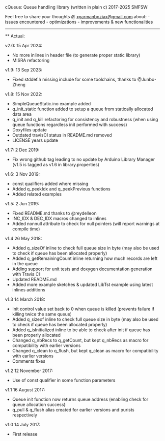 cQueue: Queue handling library (written in plain c)
2017-2025 SMFSW

Feel free to share your thoughts @ xgarmanboziax@gmail.com about:
	- issues encountered
	- optimizations
	- improvements & new functionalities

------------

** Actual:

v2.0:	15 Apr 2024:
- No more inlines in header file (to generate proper static library)
- MISRA refactoring

v1.9:	13 Sep 2023:
- Fixed stddef.h missing include for some toolchains, thanks to @Junbo-Zheng

v1.8:	15 Nov 2022:
- SimpleQueueStatic.ino example added
- q_init_static function added to setup a queue from statically allocated data area
- q_init and q_kill refactoring for consistency and robustness (when using queue functions regardless init performed with success)
- Doxyfiles update
- Outdated travisCI status in README.md removed
- LICENSE years update

v1.7:	2 Dec 2019:
- Fix wrong github tag leading to no update by Arduino Library Manager (v1.5 is tagged as v1.6 in library.properties)

v1.6:	3 Nov 2019:
- const qualifiers added where missing
- Added q_peekIdx and q_peekPrevious functions
- Added related examples

v1.5:	2 Jun 2019:
- Fixed README.md thanks to @reydelleon
- INC_IDX & DEC_IDX macros changed to inlines
- Added nonnull attribute to check for null pointers (will report warnings at compile time)

v1.4	26 May 2018:
- Added q_sizeOf inline to check full queue size in byte (may also be used to check if queue has been allocated properly)
- Added q_getRemainingCount inline returning how much records are left in the queue
- Adding support for unit tests and doxygen documentation generation with Travis CI
- Updated README.md
- Added more example sketches & updated LibTst example using latest inlines additions

v1.3	14 March 2018:
- Init control value set back to 0 when queue is killed (prevents failure if killing twice the same queue)
- Added q_sizeof inline to check full queue size in byte (may also be used to check if queue has been allocated properly)
- Added q_isInitialized inline to be able to check after init if queue has been properly allocated
- Changed q_nbRecs to q_getCount, but kept q_nbRecs as macro for compatibility with earlier versions
- Changed q_clean to q_flush, but kept q_clean as macro for compatibility with earlier versions
- Comments fixes

v1.2	12 November 2017:
- Use of const qualifier in some function parameters

v1.1	16 August 2017:
- Queue init function now returns queue address (enabling check for queue allocation success)
- q_pull & q_flush alias created for earlier versions and purists respectively

v1.0	14 July 2017:
- First release
